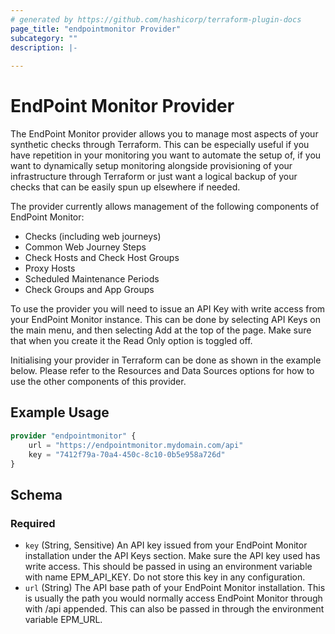 ```yaml
---
# generated by https://github.com/hashicorp/terraform-plugin-docs
page_title: "endpointmonitor Provider"
subcategory: ""
description: |-
  
---
```


# EndPoint Monitor Provider

The EndPoint Monitor provider allows you to manage most aspects of your synthetic checks through Terraform. This can be especially useful if you have repetition in your monitoring you want to automate the setup of, if you want to dynamically setup monitoring alongside provisioning of your infrastructure through Terraform or just want a logical backup of your checks that can be easily spun up elsewhere if needed.

The provider currently allows management of the following components of EndPoint Monitor:
- Checks (including web journeys)
- Common Web Journey Steps
- Check Hosts and Check Host Groups
- Proxy Hosts
- Scheduled Maintenance Periods
- Check Groups and App Groups

To use the provider you will need to issue an API Key with write access from your EndPoint Monitor instance. This can be done by selecting API Keys on the main menu, and then selecting Add at the top of the page. Make sure that when you create it the Read Only option is toggled off.

Initialising your provider in Terraform can be done as shown in the example below. Please refer to the Resources and Data Sources options for how to use the other components of this provider.

## Example Usage

```terraform
provider "endpointmonitor" {
    url = "https://endpointmonitor.mydomain.com/api"
    key = "7412f79a-70a4-450c-8c10-0b5e958a726d"
}
```

<!-- schema generated by tfplugindocs -->
## Schema

### Required

- `key` (String, Sensitive) An API key issued from your EndPoint Monitor installation under the API Keys section. Make sure the API key used has write access. This should be passed in using an environment variable with name EPM_API_KEY. Do not store this key in any configuration.
- `url` (String) The API base path of your EndPoint Monitor installation. This is usually the path you would normally access EndPoint Monitor through with /api appended. This can also be passed in through the environment variable EPM_URL.
